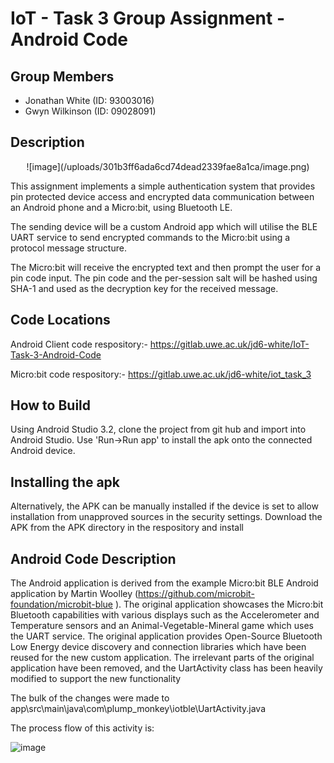 # IoT - Task 3 Group Assignment - Android Code

## Group Members

- Jonathan White (ID: 93003016)
- Gwyn Wilkinson (ID: 09028091)


## Description

<center>![image](/uploads/301b3ff6ada6cd74dead2339fae8a1ca/image.png)</center>

This assignment implements a simple authentication system that provides pin protected device access and encrypted data communication between an Android phone and a Micro:bit, using Bluetooth LE.

The sending device will be a custom Android app which will utilise the BLE UART service to send encrypted commands to the Micro:bit using a protocol message structure.

The Micro:bit will receive the encrypted text and then prompt the user for a pin code input. The pin code and the per-session salt will be hashed using SHA-1 and used as the decryption key for the received message.

## Code Locations

Android Client code respository:- https://gitlab.uwe.ac.uk/jd6-white/IoT-Task-3-Android-Code

Micro:bit code respository:- https://gitlab.uwe.ac.uk/jd6-white/iot_task_3

## How to Build

Using Android Studio 3.2, clone the project from git hub and import into Android Studio. Use 'Run->Run app' to install the apk onto the connected Android device.

## Installing the apk

Alternatively, the APK can be manually installed if the device is set to allow installation from unapproved sources in the security settings. Download the APK from the APK directory in the respository and install

## Android Code Description

The Android application is derived from the example Micro:bit BLE Android application by Martin Woolley (https://github.com/microbit-foundation/microbit-blue ). The original application showcases the Micro:bit Bluetooth capabilities with various displays such as the Accelerometer and Temperature sensors and an Animal-Vegetable-Mineral game which uses the UART service. 
The original application provides Open-Source Bluetooth Low Energy device discovery and connection libraries which have been reused for the new custom application. The irrelevant parts of the original application have been removed, and the UartActivity class has been heavily modified to support the new functionality

The bulk of the changes were made to app\src\main\java\com\plump_monkey\iotble\UartActivity.java

The process flow of this activity is:

![image](/uploads/9e60f64f1f4c0ed39f43a846c1ab4ef5/image.png)

